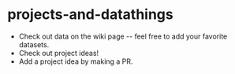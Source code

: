 # projects-and-datathings

* Check out data on the wiki page -- feel free to add your favorite datasets. 
* Check out project ideas! 
* Add a project idea by making a PR.
